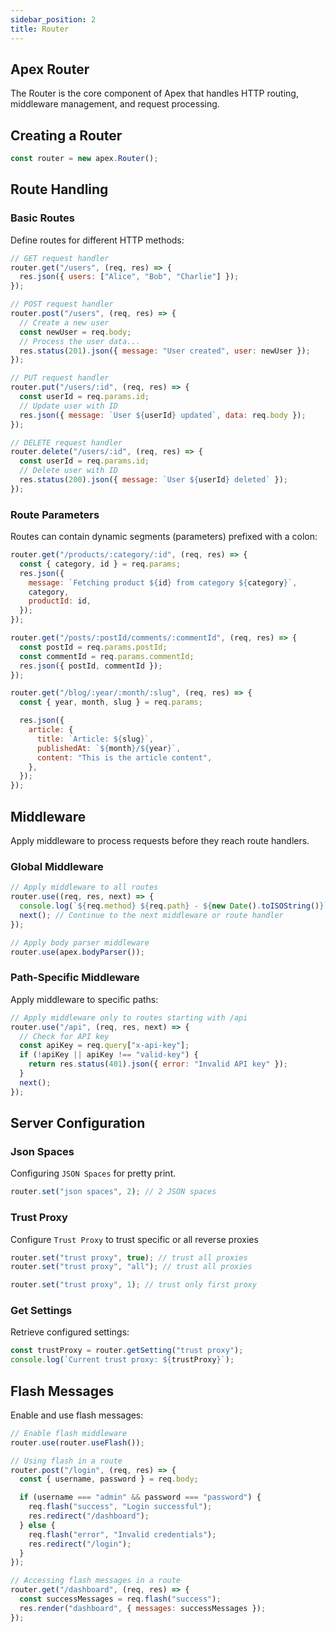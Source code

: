 ```yaml
---
sidebar_position: 2
title: Router
---
```


## Apex Router

The Router is the core component of Apex that handles HTTP routing, middleware management, and request processing.

## Creating a Router

```javascript
const router = new apex.Router();
```

## Route Handling

### Basic Routes

Define routes for different HTTP methods:

```javascript
// GET request handler
router.get("/users", (req, res) => {
  res.json({ users: ["Alice", "Bob", "Charlie"] });
});

// POST request handler
router.post("/users", (req, res) => {
  // Create a new user
  const newUser = req.body;
  // Process the user data...
  res.status(201).json({ message: "User created", user: newUser });
});

// PUT request handler
router.put("/users/:id", (req, res) => {
  const userId = req.params.id;
  // Update user with ID
  res.json({ message: `User ${userId} updated`, data: req.body });
});

// DELETE request handler
router.delete("/users/:id", (req, res) => {
  const userId = req.params.id;
  // Delete user with ID
  res.status(200).json({ message: `User ${userId} deleted` });
});
```

### Route Parameters

Routes can contain dynamic segments (parameters) prefixed with a colon:

```javascript
router.get("/products/:category/:id", (req, res) => {
  const { category, id } = req.params;
  res.json({
    message: `Fetching product ${id} from category ${category}`,
    category,
    productId: id,
  });
});

router.get("/posts/:postId/comments/:commentId", (req, res) => {
  const postId = req.params.postId;
  const commentId = req.params.commentId;
  res.json({ postId, commentId });
});

router.get("/blog/:year/:month/:slug", (req, res) => {
  const { year, month, slug } = req.params;

  res.json({
    article: {
      title: `Article: ${slug}`,
      publishedAt: `${month}/${year}`,
      content: "This is the article content",
    },
  });
});
```

## Middleware

Apply middleware to process requests before they reach route handlers.

### Global Middleware

```javascript
// Apply middleware to all routes
router.use((req, res, next) => {
  console.log(`${req.method} ${req.path} - ${new Date().toISOString()}`);
  next(); // Continue to the next middleware or route handler
});

// Apply body parser middleware
router.use(apex.bodyParser());
```

### Path-Specific Middleware

Apply middleware to specific paths:

```javascript
// Apply middleware only to routes starting with /api
router.use("/api", (req, res, next) => {
  // Check for API key
  const apiKey = req.query["x-api-key"];
  if (!apiKey || apiKey !== "valid-key") {
    return res.status(401).json({ error: "Invalid API key" });
  }
  next();
});
```

## Server Configuration

### Json Spaces

Configuring `JSON Spaces` for pretty print.

```js
router.set("json spaces", 2); // 2 JSON spaces
```

### Trust Proxy

Configure `Trust Proxy` to trust specific or all reverse proxies

```js
router.set("trust proxy", true); // trust all proxies
router.set("trust proxy", "all"); // trust all proxies

router.set("trust proxy", 1); // trust only first proxy
```

### Get Settings

Retrieve configured settings:

```javascript
const trustProxy = router.getSetting("trust proxy");
console.log(`Current trust proxy: ${trustProxy}`);
```

## Flash Messages

Enable and use flash messages:

```javascript
// Enable flash middleware
router.use(router.useFlash());

// Using flash in a route
router.post("/login", (req, res) => {
  const { username, password } = req.body;

  if (username === "admin" && password === "password") {
    req.flash("success", "Login successful");
    res.redirect("/dashboard");
  } else {
    req.flash("error", "Invalid credentials");
    res.redirect("/login");
  }
});

// Accessing flash messages in a route
router.get("/dashboard", (req, res) => {
  const successMessages = req.flash("success");
  res.render("dashboard", { messages: successMessages });
});
```
